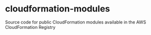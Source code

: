 # cloudformation-modules
Source code for public CloudFormation modules available in the AWS CloudFormation Registry
